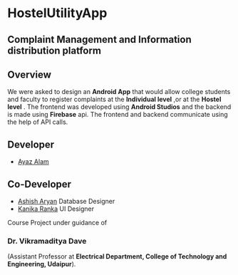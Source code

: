 # HostelUtilityApp
## Complaint Management and Information distribution platform

## Overview
We were asked to design an **Android App** that would allow college students and faculty to register complaints at the **Individual level** ,or at the **Hostel level** . The frontend was developed using **Android Studios** and the backend is made using **Firebase** api. The frontend and backend communicate using the help of API calls.   

## Developer
* [Ayaz Alam](https://github.com/AyazGeek)

## Co-Developer
* [Ashish Aryan](https://github.com/AryaAshish) Database Designer
* [Kanika Ranka](https://github.com/24kanika)   UI Designer

Course Project under guidance of
### Dr. Vikramaditya Dave 
(Assistant Professor at **Electrical Department, College of Technology and Engineering, Udaipur**).
